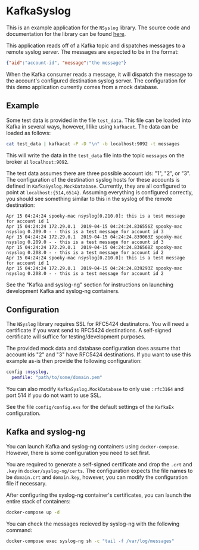 # KafkaSyslog

This is an example application for the `NSyslog` library. The source code and documentation for the library can be found [here](https://github.com/nickdichev/nsyslog).

This application reads off of a Kafka topic and dispatches messages to a remote syslog server. The messages are expected to be in the format:

```json
{"aid":"account-id", "message":"the message"}
```

When the Kafka consumer reads a message, it will dispatch the message to the account's configured destination syslog server. The configuration for this demo application currently comes from a mock database.

## Example

Some test data is provided in the file `test_data`. This file can be loaded into Kafka in several ways, however, I like using `kafkacat`. The data can be loaded as follows:

```bash
cat test_data | kafkacat -P -D "\n" -b localhost:9092 -t messages
```

This will write the data in the `test_data` file into the topic `messages` on the broker at `localhost:9092`.

The test data assumes there are three possible account ids: "1", "2", or "3". The configuration of the destination syslog hosts for these accounts is defined in `KafkaSyslog.MockDatabase`. Currently, they are all configured to point at `localhost:{514,6514}`. Assuming everything is configured correctly, you should see something similar to this in the syslog of the remote destination:

```none
Apr 15 04:24:24 spooky-mac nsyslog[0.210.0]: this is a test message for account id 1
Apr 15 04:24:24 172.29.0.1  2019-04-15 04:24:24.836556Z spooky-mac nsyslog 0.209.0 - - this is a test message for account id 3
Apr 15 04:24:24 172.29.0.1  2019-04-15 04:24:24.839063Z spooky-mac nsyslog 0.209.0 - - this is a test message for account id 3
Apr 15 04:24:24 172.29.0.1  2019-04-15 04:24:24.836568Z spooky-mac nsyslog 0.208.0 - - this is a test message for account id 2
Apr 15 04:24:24 spooky-mac nsyslog[0.210.0]: this is a test message for account id 1
Apr 15 04:24:24 172.29.0.1  2019-04-15 04:24:24.839293Z spooky-mac nsyslog 0.208.0 - - this is a test message for account id 2
```

See the "Kafka and syslog-ng" section for instructions on launching development Kafka and syslog-ng containers.

## Configuration

The `NSyslog` library requires SSL for RFC5424 destinatons. You will need a certificate if you want send to RFC5424 destinations. A self-signed certificate will suffice for testing/development purposes.

The provided mock data and database configuration does assume that account ids "2" and "3" have RFC5424 destinations. If you want to use this example as-is then provide the following configuration:

```elixir
config :nsyslog,
  pemfile: "path/to/some/domain.pem"
```

You can also modify `KafkaSyslog.MockDatabase` to only use `:rfc3164` and port 514 if you do not want to use SSL.

See the file `config/config.exs` for the default settings of the `KafkaEx` configuration.

## Kafka and syslog-ng

You can launch Kafka and syslog-ng containers using `docker-compose`. However, there is some configuration you need to set first.

You are required to generate a self-signed certificate and drop the `.crt` and `.key` in `docker/syslog-ng/certs`. The configuration expects the file names to be `domain.crt` and `domain.key`, however, you can modify the configuration file if necessary.

After configuring the syslog-ng container's certificates, you can launch the entire stack of containers:

```bash
docker-compose up -d
```

You can check the messages recieved by syslog-ng with the following command:

```bash
docker-compose exec syslog-ng sh -c "tail -f /var/log/messages"
```